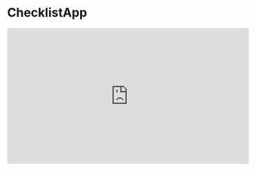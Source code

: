 # ChecklistApp

<p align="center">
<iframe width="560" height="315" src="https://www.youtube.com/embed/IAhEffx0JUU" title="YouTube video player" frameborder="0" allow="accelerometer; autoplay; clipboard-write; encrypted-media; gyroscope; picture-in-picture" allowfullscreen></iframe>
 </p>

